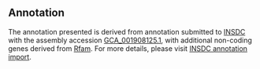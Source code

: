 

Annotation
----------

The annotation presented is derived from annotation submitted to
[INSDC](http://www.insdc.org) with the assembly accession
[GCA\_001908125.1](http://www.ebi.ac.uk/ena/data/view/GCA_001908125.1),
with additional non-coding genes derived from
[Rfam](http://rfam.xfam.org/). For more details, please visit [INSDC
annotation
import](http://ensemblgenomes.org/info/data/insdc_annotation).

